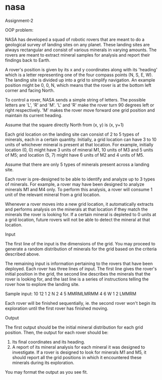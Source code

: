 # nasa
Assignment-2

OOP problem:

NASA has developed a squad of robotic rovers that are meant to do a geological survey of landing sites on any planet. These landing sites are always rectangular and consist of various minerals in varying amounts. The rovers are meant to extract mineral samples for analysis and report their findings back to Earth.

A rover's position is given by its x and y coordinates along with its 'heading' which is a letter representing one of the four compass points (N, S, E, W). The landing site is divided up into a grid to simplify navigation. An example position might be 0, 0, N, which means that the rover is at the bottom left corner and facing North.

To control a rover, NASA sends a simple string of letters. The possible letters are 'L', 'R' and 'M'. 'L' and 'R' make the rover turn 90 degrees left or right respectively. 'M' makes the rover move forward one grid position and maintain its current heading.

Assume that the square directly North from (x, y) is (x, y+1)

Each grid location on the landing site can consist of 2 to 5 types of minerals, each in a certain quantity. Initially, a grid location can have 3 to 10 units of whichever mineral is present at that location. For example, initially location (0, 0) might have 3 units of mineral M1, 10 units of M3 and 5 units of M5; and location (5, 7) might have 6 units of M2 and 4 units of M5.

Assume that there are only 5 types of minerals present across a landing site.

Each rover is pre-designed to be able to identify and analyze up to 3 types of minerals. For example, a rover may have been designed to analyze minerals M1 and M4 only. To perform this analysis, a rover will consume 1 unit of the relevant mineral from a grid location. 

Whenever a rover moves into a new grid location, it automatically extracts and performs analysis on the minerals at that location if they match the minerals the rover is looking for. If a certain mineral is depleted to 0 units at a grid location, future rovers will not be able to detect the mineral at that location.


Input

The first line of the input is the dimensions of the grid. You may proceed to generate a random distribution of minerals for the grid based on the criteria described above.

The remaining input is information pertaining to the rovers that have been deployed. Each rover has three lines of input. The first line gives the rover's initial position in the grid, the second line describes the minerals that the rover is looking for, and the last line is a series of instructions telling the rover how to explore the landing site. 

Sample input:
10 12 
1 2 N 
2 4 5
MMRMLMRMM
4 6 W
1 2
LMMRM

Each rover will be finished sequentially, ie. the second rover won't begin its exploration until the first rover has finished moving.


Output 

The first output should be the initial mineral distribution for each grid position.
Then, the output for each rover should be:
1. Its final coordinates and its heading.
2. A report of its mineral analysis for each mineral it was designed to investigate. If a rover is designed to look for minerals M1 and M5, it should report all the grid positions in which it encountered these minerals during its exploration.

You may format the output as you see fit.
